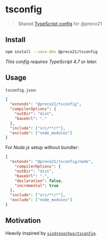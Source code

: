 # tsconfig

> Shared [TypeScript config](https://www.typescriptlang.org/docs/handbook/tsconfig-json.html) for @preco21

## Install

```bash
npm install --save-dev @preco21/tsconfig
```

*This config requires TypeScript 4.7 or later.*

## Usage

`tsconfig.json`:

```json
{
  "extends": "@preco21/tsconfig",
  "compilerOptions": {
    "outDir": "dist",
    "baseUrl": "."
  },
  "include": ["src/**/*"],
  "exclude": ["node_modules"]
}
```

For *Node.js* setup without bundler:

```json
{
  "extends": "@preco21/tsconfig/node",
    "compilerOptions": {
    "outDir": "dist",
    "baseUrl": ".",
    "declaration": false,
    "incremental": true
  },
  "include": ["src/**/*"],
  "exclude": ["node_modules"]
}
```

## Motivation

Heavily inspired by [`sindresorhus/tsconfig`](https://github.com/sindresorhus/tsconfig).
